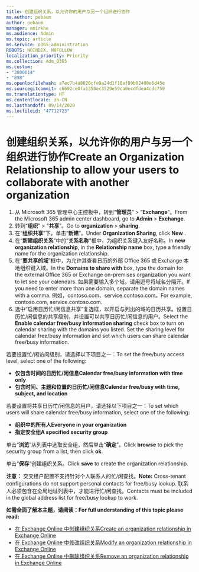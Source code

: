 ```yaml
---
title: 创建组织关系，以允许你的用户与另一个组织进行协作
ms.author: pebaum
author: pebaum
manager: mnirkhe
ms.audience: Admin
ms.topic: article
ms.service: o365-administration
ROBOTS: NOINDEX, NOFOLLOW
localization_priority: Priority
ms.collection: Adm_O365
ms.custom:
- "3800014"
- "898"
ms.openlocfilehash: a7ec7b4a8020cfe9a24d1f18af89b02400e6d45e
ms.sourcegitcommit: c6692ce0fa1358ec3529e59ca0ecdfdea4cdc759
ms.translationtype: HT
ms.contentlocale: zh-CN
ms.lasthandoff: 09/14/2020
ms.locfileid: "47712723"
---
```

# <a name="create-an-organization-relationship-to-allow-your-users-to-collaborate-with-another-organization"></a><span data-ttu-id="7eadf-102">创建组织关系，以允许你的用户与另一个组织进行协作</span><span class="sxs-lookup"><span data-stu-id="7eadf-102">Create an Organization Relationship to allow your users to collaborate with another organization</span></span>

1. <span data-ttu-id="7eadf-103">从 Microsoft 365 管理中心主控板中，转到“**管理员**” > “**Exchange**”。</span><span class="sxs-lookup"><span data-stu-id="7eadf-103">From the Microsoft 365 admin center dashboard, go to **Admin** > **Exchange**.</span></span>
2. <span data-ttu-id="7eadf-104">转到“**组织**” > “**共享**”。</span><span class="sxs-lookup"><span data-stu-id="7eadf-104">Go to **organization** > **sharing**.</span></span>
3. <span data-ttu-id="7eadf-105">在“**组织共享**”下，单击“**新建**”。</span><span class="sxs-lookup"><span data-stu-id="7eadf-105">Under **Organization Sharing**, click **New** .</span></span>
4. <span data-ttu-id="7eadf-106">在“**新建组织关系**”中的“**关系名称**”框中，为组织关系键入友好名称。</span><span class="sxs-lookup"><span data-stu-id="7eadf-106">In **new organization relationship**, in the **Relationship name** box, type a friendly name for the organization relationship.</span></span>
5. <span data-ttu-id="7eadf-107">在“**要共享的域**”框中，为允许其查看日历的外部 Office 365 或 Exchange 本地组织键入域。</span><span class="sxs-lookup"><span data-stu-id="7eadf-107">In the **Domains to share with** box, type the domain for the external Office 365 or Exchange on-premises organization you want to let see your calendars.</span></span> <span data-ttu-id="7eadf-108">如果需要输入多个域，请用逗号将域名分隔开。</span><span class="sxs-lookup"><span data-stu-id="7eadf-108">If you need to enter more than one domain, separate the domain names with a comma.</span></span> <span data-ttu-id="7eadf-109">例如，contoso.com、service.contoso.com。</span><span class="sxs-lookup"><span data-stu-id="7eadf-109">For example, contoso.com, service.contoso.com.</span></span>
6. <span data-ttu-id="7eadf-p102">选中“启用日历忙/闲信息共享”复选框，以开启与列出的域的日历共享。设置日历忙/闲信息的共享级别，并设置可以共享日历忙/闲信息的用户。</span><span class="sxs-lookup"><span data-stu-id="7eadf-p102">Select the **Enable calendar free/busy information sharing** check box to turn on calendar sharing with the domains you listed. Set the sharing level for calendar free/busy information and set which users can share calendar free/busy information.</span></span>  

<span data-ttu-id="7eadf-112">若要设置忙/闲访问级别，请选择以下项目之一：</span><span class="sxs-lookup"><span data-stu-id="7eadf-112">To set the free/busy access level, select one of the following:</span></span>

- <span data-ttu-id="7eadf-113">**仅包含时间的日历忙/闲信息**</span><span class="sxs-lookup"><span data-stu-id="7eadf-113">**Calendar free/busy information with time only**</span></span>
- <span data-ttu-id="7eadf-114">**包含时间、主题和位置的日历忙/闲信息**</span><span class="sxs-lookup"><span data-stu-id="7eadf-114">**Calendar free/busy with time, subject, and location**</span></span>  

 <span data-ttu-id="7eadf-115">若要设置将共享日历忙/闲信息的用户，请选择以下项目之一：</span><span class="sxs-lookup"><span data-stu-id="7eadf-115">To set which users will share calendar free/busy information, select one of the following:</span></span>

- <span data-ttu-id="7eadf-116">**组织中的所有人**</span><span class="sxs-lookup"><span data-stu-id="7eadf-116">**Everyone in your organization**</span></span>
- <span data-ttu-id="7eadf-117">**指定安全组**</span><span class="sxs-lookup"><span data-stu-id="7eadf-117">**A specified security group**</span></span>  

<span data-ttu-id="7eadf-118">单击“**浏览**”从列表中选取安全组，然后单击“**确定**”。</span><span class="sxs-lookup"><span data-stu-id="7eadf-118">Click **browse** to pick the security group from a list, then click **ok**.</span></span>

<span data-ttu-id="7eadf-119">单击“**保存**”创建组织关系。</span><span class="sxs-lookup"><span data-stu-id="7eadf-119">Click **save** to create the organization relationship.</span></span>  

<span data-ttu-id="7eadf-120">**注意：** 交叉租户配置不支持针对个人联系人的忙/闲查找。</span><span class="sxs-lookup"><span data-stu-id="7eadf-120">**Note:** Cross-tenant configurations do not support personal contacts for free/busy lookup.</span></span> <span data-ttu-id="7eadf-121">联系人必须包含在全局地址列表中，才能进行忙/闲查找。</span><span class="sxs-lookup"><span data-stu-id="7eadf-121">Contacts must be included in the global address list for free/busy lookup to work.</span></span>

<span data-ttu-id="7eadf-122">**如需全面了解本主题，请阅读：**</span><span class="sxs-lookup"><span data-stu-id="7eadf-122">**For full understanding of this topic please read:**</span></span>

- [<span data-ttu-id="7eadf-123">在 Exchange Online 中创建组织关系</span><span class="sxs-lookup"><span data-stu-id="7eadf-123">Create an organization relationship in Exchange Online</span></span>](https://docs.microsoft.com/exchange/sharing/organization-relationships/create-an-organization-relationship)
- [<span data-ttu-id="7eadf-124">在 Exchange Online 中修改组织关系</span><span class="sxs-lookup"><span data-stu-id="7eadf-124">Modify an organization relationship in Exchange Online</span></span>](https://docs.microsoft.com/exchange/sharing/organization-relationships/modify-an-organization-relationship)
- [<span data-ttu-id="7eadf-125">在 Exchange Online 中删除组织关系</span><span class="sxs-lookup"><span data-stu-id="7eadf-125">Remove an organization relationship in Exchange Online</span></span>](https://docs.microsoft.com/exchange/sharing/organization-relationships/remove-an-organization-relationship)
